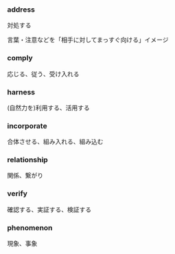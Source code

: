 ### address

対処する

言葉・注意などを「相手に対してまっすぐ向ける」イメージ

### comply

応じる、従う、受け入れる

### harness

(自然力を)利用する、活用する

### incorporate

合体させる、組み入れる、組み込む

### relationship

関係、繋がり

### verify

確認する、実証する、検証する

### phenomenon

現象、事象
